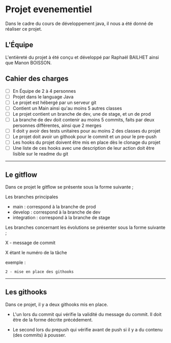 # Projet evenementiel

Dans le cadre du cours de développement java, il nous a été donné de réaliser ce projet. 

## L'Équipe

L'entièreté du projet à été conçu et développé par Raphaël BAILHET ainsi que Manon BOISSON.

## Cahier des charges

- [ ] En Équipe de 2 à 4 personnes
- [ ] Projet dans le language Java 
- [ ] Le projet est hébergé par un serveur git
- [ ] Contient un Main ainsi qu'au moins 5 autres classes 
- [ ] Le projet contient un branche de dev, une de stage, et un de prod 
- [ ] La branche de dev doit contenir au moins 5 commits, faits par deux personnes différentes, ainsi que 2 merges 
- [ ] Il doit y avoir des tests unitaires pour au moins 2 des classes du projet
- [ ] Le projet doit avoir un githook pour le commit et un pour le pre-push
- [ ] Les hooks du projet doivent être mis en place dès le clonage du projet
- [ ] Une liste de ces hooks avec une description de leur action doit être lisible sur le readme du git

***

## Le gitflow

Dans ce projet le gitflow se présente sous la forme suivante ;

Les branches principales
- main              : correspond à la branche de prod
- develop           : correspond à la branche de dev
- integration       : correspond à la branche de stage

Les branches concernant les évolutions se présenter sous la forme suivante ;

X - message de commit

X étant le numéro de la tâche

exemple :
```
2 - mise en place des githooks
```

***

## Les githooks

Dans ce projet, il y a deux githooks mis en place. 

- L'un lors du commit qui vérifie la validité du message du commit. Il doit être de la forme décrite précédement. 

- Le second lors du prepush qui vérifie avant de push si il y a du contenu (des commits) à pousser.
